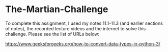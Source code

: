 # The-Martian-Challenge


To complete this assignment, I used my notes 11.1-11.3 (and earlier sections of notes), the recorded lecture videos and the internet to solve this challenge. Please see the list of URLs below:


https://www.geeksforgeeks.org/how-to-convert-data-types-in-python-3/


